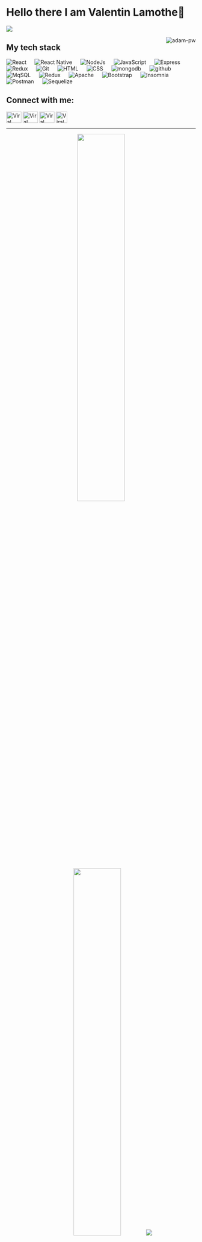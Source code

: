 # Hello there I am Valentin Lamothe👋

![](https://github.com/halfrost/halfrost/blob/master/icons/header_.png)


<p><img align="right" src="https://github.com/Adam-pw/Adam-pw/blob/main/animation_500_kxa883sd.gif" alt="adam-pw" /></p>

## My tech stack

<p align="left"> 

  <a> 
    <img alt="React" src="https://img.shields.io/badge/-React-orange?logo=React&logoColor=black">
  </a> 
  &emsp;
  <a> 
    <img alt="React Native" src="https://img.shields.io/badge/-React Native-red?logo=reactnative&Color=white">
  </a> 
  &emsp;
  <a> 
    <img alt="NodeJs" src="https://img.shields.io/badge/-NodeJS-green?logo=node.js&Color=white">
  </a> 
  &emsp;
  <a> 
     <img alt="JavaScript" src="https://img.shields.io/badge/JavaScript%20-%23F7DF1E.svg?logo=javascript&logoColor=black">
   </a>
  &emsp;
   <a>
    <img alt="Express" src="https://img.shields.io/badge/Express%20-%2314354C.svg?logo=express&logoColor=white">
  </a>
  &emsp;
  <a>
    <img alt="Redux" src="https://img.shields.io/badge/-Redux-red?logo=redux&logoColor=white"/>
  </a>
  &emsp;
  <a>
    <img alt="Git" src="https://img.shields.io/badge/-git-red?logo=git&logoColor=white"/>
  </a>
  &emsp;
  <a>
    <img alt="HTML" src="https://img.shields.io/badge/-Html-purple?logo=html5&logoColor=white"/>
  </a>
  &emsp;
  <a>
    <img alt="CSS" src="https://img.shields.io/badge/-Css-white?logo=css3&logoColor=white"/>
  </a>
  &emsp;
  <a> 
     <img alt="mongodb" src="https://img.shields.io/badge/-mongoDb-green?logo=mongodb&logoColor=white">
   </a>
  &emsp;
  <a> 
    <img alt="github" src="https://img.shields.io/badge/-GitHub-black?logo=github&logoColor=white">
  </a>
  &emsp;
  <a> 
     <img alt="MqSQL" src="https://img.shields.io/badge/-MqSQL-green?logo=mysql&logoColor=white">
   </a>
  &emsp;
  <a>
    <img alt="Redux" src="https://img.shields.io/badge/-Redux-yellow?logo=redux&logoColor=white"/>
  </a>
  &emsp;
  <a> 
     <img alt="Apache" src="https://img.shields.io/badge/-Apache-green?logo=apache&logoColor=white">
   </a>
  &emsp;
  <a> 
     <img alt="Bootstrap" src="https://img.shields.io/badge/-Bootstrap-green?logo=bootstrap&logoColor=white">
   </a>
  &emsp;
  <a> 
     <img alt="Insomnia" src="https://img.shields.io/badge/-Insomnia-green?logo=insomnia&logoColor=white">
   </a>
  &emsp;
  <a> 
     <img alt="Postman" src="https://img.shields.io/badge/-Postman-green?logo=postman&logoColor=white">
   </a>
  &emsp;
  <a> 
     <img alt="Sequelize" src="https://img.shields.io/badge/-Sequelize-green?logo=sequelize&logoColor=white">
   </a>
  &emsp;
</p>


## Connect with me:
<p align="left">
  <a href="https://www.linkedin.com/in/viral-bhadeshiya/" target="blank"><img align="center"
      src="https://raw.githubusercontent.com/valentinLamothe/github-profile-readme-generator/master/src/images/icons/Social/linked-in-alt.svg"
      alt="Viral Bhadeshiya" height="30" width="40" /></a>
  <a href="https://www.instagram.com/viralbhadeshiya/" target="blank"><img align="center"
      src="https://raw.githubusercontent.com/valentinLamothe/github-profile-readme-generator/master/src/images/icons/Social/instagram.svg"
      alt="Viral Bhadeshiya" height="30" width="40" /></a>
  <a href="https://www.hackerrank.com/viralrbhadeshiya" target="blank"><img align="center"
      src="https://raw.githubusercontent.com/valentinLamothe/github-profile-readme-generator/master/src/images/icons/Social/hackerrank.svg"
      alt="Viral Bhadeshiya" height="30" width="40" /></a>
  <a href="https://www.upwork.com/freelancers/~01b76da506f37dac94" target="blank"><img align="center"
      src="https://upload.wikimedia.org/wikipedia/commons/d/d2/Upwork-logo.svg"
      alt="Viral Bhadeshiya" height="30" width="auto" /></a>
</p>

-----
<p align="center">
  <img height="50%" width="auto" src ="https://github-readme-stats.vercel.app/api?username=valentinLamothe&show_icons=true&count_private=true&theme=darcula&hide_border=true&hide=issues,contribs&bg_color=00000000">
  <img height="50%" width="auto" src ="https://github-readme-stats.vercel.app/api/top-langs/?username=valentinLamothe&layout=compact&hide_border=true&theme=darcula&bg_color=00000000&langs_count=6&hide=jupyter%20notebook,tex,css,php">
  <img src ="https://github-readme-streak-stats.herokuapp.com?user=aveek-saha&theme=darcula&hide_border=true&background=FFFFFF00">
  <br>
  <br>
 </p>

